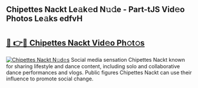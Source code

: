 ## Chipettes Nackt Le𝚊k𝚎d N𝚞𝚍e - Part-tJS Vid𝚎o Photos Le𝚊ks edfvH

# <h2><a href="http://fb656d.evod.top/?m=Chipettes+Nackt">🔗 👉🔴 Chipettes Nackt Vid𝚎o Ph𝚘t𝚘s</a></h2>

[![Chipettes Nackt N𝚞d𝚎s](https://i.imgur.com/8V9OHl7.gif)](http://fb656d.evod.top/?m=Chipettes+Nackt)
Social media sensation Chipettes Nackt known for sharing lifestyle and dance content, including solo and collaborative dance performances and vlogs. Public figures Chipettes Nackt can use their influence to promote social change. 

